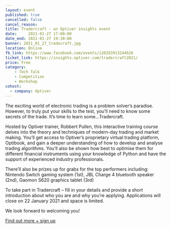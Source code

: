 ```yaml
---
layout: event
published: true
cancelled: false
cancel_reason:
title: Tradercraft - an Optiver insights event
date:     2021-01-27 17:00:00
date_end: 2021-01-27 19:30:00
banner: 2021_01_27_tradecraft.jpg
location: Online
fb_link: https://www.facebook.com/events/120283913244626
ticket_link: https://insights.optiver.com/tradercraft2021/
price: Free
category:
    - Tech Talk
    - Competition
    - Workshop
cohost:
  - company: Optiver
---
```


The exciting world of electronic trading is a problem solver’s paradise. However, to truly put your skills to the test, you’ll need to know some secrets of the trade. It’s time to learn some…Tradercraft.

Hosted by Optiver trainer, Robbert Pullen, this interactive training course delves into the theory and techniques of modern-day trading and market making. You’ll get access to Optiver’s proprietary virtual trading platform, Optibook, and gain a deeper understanding of how to develop and analyse trading algorithms. You’ll also be shown how best to optimise them for different financial instruments using your knowledge of Python and have the support of experienced industry professionals.

There’ll also be prizes up for grabs for the top performers including: Nintendo Switch gaming system (1st), JBL Charge 4 bluetooth speaker (2nd), Gaomon S620 graphics tablet (3rd)

To take part in Tradercraft – fill in your details and provide a short introduction about who you are and why you’re applying. Applications will close on 22 January 2021 and space is limited.

We look forward to welcoming you!

<a class="btn" href="https://insights.optiver.com/tradercraft2021/">Find out more + sign up</a>
